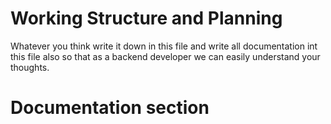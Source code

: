 # Working Structure and Planning 
Whatever you think write it down in this file and write all documentation int this file also so that as a backend developer we can easily understand your thoughts.
# Documentation section 
